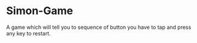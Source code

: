 # Simon-Game
A game which will tell you to sequence of button you have to tap and press any key to restart.
